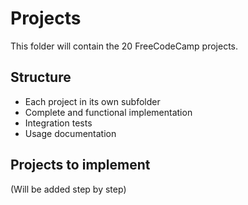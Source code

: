 # Projects

This folder will contain the 20 FreeCodeCamp projects.

## Structure

- Each project in its own subfolder
- Complete and functional implementation
- Integration tests
- Usage documentation

## Projects to implement

(Will be added step by step)
